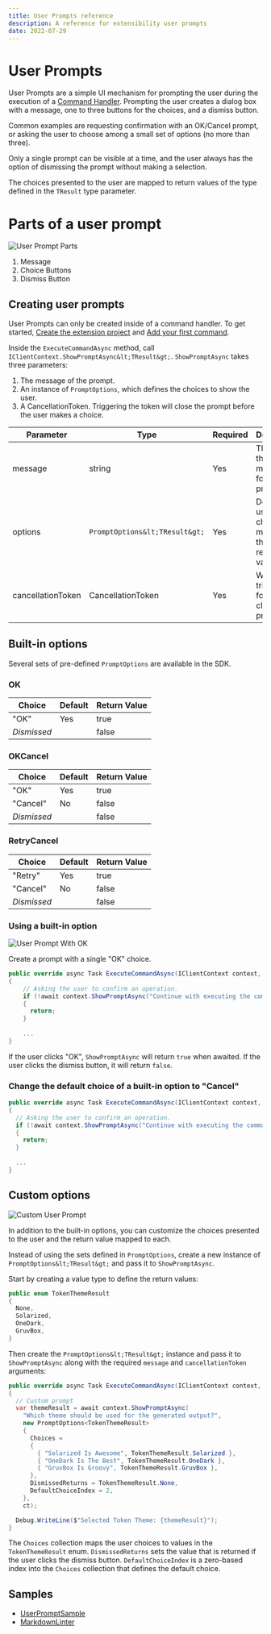```yaml
---
title: User Prompts reference
description: A reference for extensibility user prompts
date: 2022-07-29
---
```


# User Prompts

User Prompts are a simple UI mechanism for prompting the user during the execution of a [Command Handler](../command/command.md#registering-a-command). Prompting the user creates a dialog box with a message, one to three buttons for the choices, and a dismiss button. 

Common examples are requesting confirmation with an OK/Cancel prompt, or asking the user to choose among a small set of options (no more than three).

Only a single prompt can be visible at a time, and the user always has the option of dismissing the prompt without making a selection.

The choices presented to the user are mapped to return values of the type defined in the `TResult` type parameter.

# Parts of a user prompt

![User Prompt Parts](user_prompt_parts.png)

1. Message
2. Choice Buttons
3. Dismiss Button

## Creating user prompts

User Prompts can only be created inside of a command handler. To get started, [Create the extension project](../../getting-started/create-your-first-extension.md#create-the-extension-project) and [Add your first command](../../getting-started/create-your-first-extension.md#add-your-first-command).

Inside the `ExecuteCommandAsync` method, call `IClientContext.ShowPromptAsync&lt;TResult&gt;`. `ShowPromptAsync` takes three parameters:

1. The message of the prompt.
2. An instance of `PromptOptions`, which defines the choices to show the user.
3. A CancellationToken. Triggering the token will close the prompt before the user makes a choice.

| Parameter | Type | Required | Description |
| ----------|------|----------|-------------|
| message   | string | Yes | The text of the message for the prompt. |
| options   | `PromptOptions&lt;TResult&gt;` | Yes | Defines the user choices, mapping them to return values. |
| cancellationToken | CancellationToken | Yes | When triggered, force closes the prompt. |

## Built-in options

Several sets of pre-defined `PromptOptions` are available in the SDK.

### OK

| Choice | Default | Return Value |
|--------|---------|--------------|
| "OK"   | Yes | true |
| _Dismissed_ | | false |

### OKCancel

| Choice | Default | Return Value |
|--------|---------|--------------|
| "OK"   | Yes | true |
| "Cancel" | No | false |
| _Dismissed_ | | false |

### RetryCancel

| Choice | Default | Return Value |
|--------|---------|--------------|
| "Retry" | Yes | true |
| "Cancel" | No | false |
| _Dismissed_ | | false |

### Using a built-in option

![User Prompt With OK](user_prompt_ok.png)

Create a prompt with a single "OK" choice.

```csharp
public override async Task ExecuteCommandAsync(IClientContext context, CancellationToken ct)
{
    // Asking the user to confirm an operation.
    if (!await context.ShowPromptAsync("Continue with executing the command?", PromptOptions.OKCancel, ct))
    {
      return;
    }
    
    ...
}
```

If the user clicks "OK", `ShowPromptAsync` will return `true` when awaited. If the user clicks the dismiss button, it will return `false`.

### Change the default choice of a built-in option to "Cancel"

```csharp
public override async Task ExecuteCommandAsync(IClientContext context, CancellationToken ct)
{
  // Asking the user to confirm an operation.
  if (!await context.ShowPromptAsync("Continue with executing the command?", PromptOptions.OKCancel.WithCancelAsDefault(), ct))
  {
    return;
  }
  
  ...
}
```

## Custom options

![Custom User Prompt](user_prompt_custom.png)

In addition to the built-in options, you can customize the choices presented to the user and the return value mapped to each.

Instead of using the sets defined in `PromptOptions`, create a new instance of `PromptOptions&lt;TResult&gt;` and pass it to `ShowPromptAsync`.

Start by creating a value type to define the return values:

```csharp
public enum TokenThemeResult
{
  None,
  Solarized,
  OneDark,
  GruvBox,
}
```

Then create the `PromptOptions&lt;TResult&gt;` instance and pass it to `ShowPromptAsync` along with the required `message` and `cancellationToken` arguments:

```csharp
public override async Task ExecuteCommandAsync(IClientContext context, CancellationToken ct)
{
  // Custom prompt
  var themeResult = await context.ShowPromptAsync(
    "Which theme should be used for the generated output?",
    new PromptOptions<TokenThemeResult>
    {
      Choices =
      {
        { "Solarized Is Awesome", TokenThemeResult.Solarized },
        { "OneDark Is The Best", TokenThemeResult.OneDark },
        { "GruvBox Is Groovy", TokenThemeResult.GruvBox },
      },
      DismissedReturns = TokenThemeResult.None,
      DefaultChoiceIndex = 2,
    },
    ct);

  Debug.WriteLine($"Selected Token Theme: {themeResult}");
}
```

The `Choices` collection maps the user choices to values in the `TokenThemeResult` enum. `DismissedReturns` sets the value that is returned if the user clicks the dismiss button. `DefaultChoiceIndex` is a zero-based index into the `Choices` collection that defines the default choice.

## Samples

* [UserPromptSample](../../../../New_Extensibility_Model/Samples/UserPromptSample/SampleCommand.cs)
* [MarkdownLinter](../../../../New_Extensibility_Model/Samples/MarkdownLinter/RunLinterOnSolutionCommand.cs)